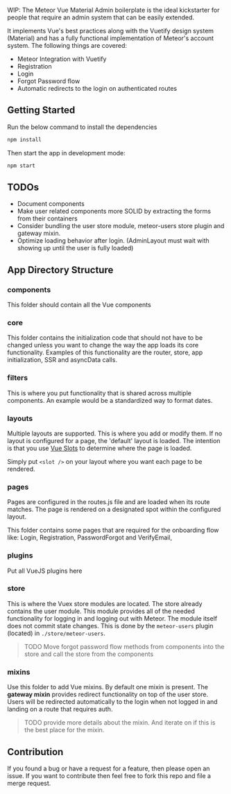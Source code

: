 WIP: The Meteor Vue Material Admin boilerplate is the ideal kickstarter for people that 
require an admin system that can be easily extended. 

It implements Vue's best practices along with the Vuetify design system (Material) 
and has a fully functional implementation of Meteor's account system. The following things 
are covered:

- Meteor Integration with Vuetify
- Registration
- Login
- Forgot Password flow
- Automatic redirects to the login on authenticated routes

## Getting Started

Run the below command to install the dependencies

```sh
npm install
```

Then start the app in development mode:

```sh
npm start
```

## TODOs

- Document components
- Make user related components more SOLID by extracting the forms from their containers
- Consider bundling the user store module, meteor-users store plugin and gateway mixin.
- Optimize loading behavior after login. (AdminLayout must wait with showing up until the user is fully loaded)


## App Directory Structure

### components
This folder should contain all the Vue components

### core
This folder contains the initialization code that should not have to be changed unless you want to change 
the way the app loads its core functionality. Examples of this functionality are the router, store, app initialization, 
SSR and asyncData calls.

### filters
This is where you put functionality that is shared across multiple components. An example would be a standardized 
way to format dates.

### layouts
Multiple layouts are supported. This is where you add or modify them. If no layout is configured for a page, 
the 'default' layout is loaded. The intention is that you use [Vue Slots](https://vuejs.org/v2/guide/components-slots.html) 
to determine where the page is loaded. 

Simply put `<slot />` on your layout where you want each page to be rendered.

### pages
Pages are configured in the routes.js file and are loaded when its route matches. The page is rendered on a 
designated spot within the configured layout.

This folder contains some pages that are required for the onboarding flow like: Login, Registration, PasswordForgot and VerifyEmail,  

### plugins
Put all VueJS plugins here

### store
This is where the Vuex store modules are located. The store already contains the user module. This 
module provides all of the needed functionality for logging in and logging out with Meteor. The module 
itself does not commit state changes. This is done by the `meteor-users` plugin (located) in `./store/meteor-users`.

> TODO Move forgot password flow methods from components into the store and call the store from 
the components

### mixins
Use this folder to add Vue mixins. By default one mixin is present. The **gateway mixin** 
provides redirect functionality on top of the user store. Users will be redirected automatically 
to the login when not logged in and landing on a route that requires auth. 

> TODO provide more details about the mixin. And iterate on if this is the best place for the mixin.

## Contribution

If you found a bug or have a request for a feature, then please open an issue. If you 
want to contribute then feel free to fork this repo and file a merge request. 

